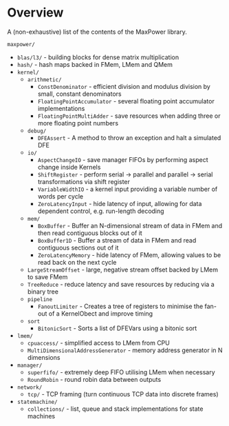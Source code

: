 Overview
========

A (non-exhaustive) list of the contents of the MaxPower library.

`maxpower/`
* `blas/l3/` - building blocks for dense matrix multiplication
* `hash/` - hash maps backed in FMem, LMem and QMem
* `kernel/`
  * `arithmetic/`
    - `ConstDenominator` - efficient division and modulus division by small, constant denominators
    - `FloatingPointAccumulator` - several floating point accumulator implementations
    - `FloatingPointMultiAdder` - save resources when adding three or more floating point numbers
  * `debug/`
    - `DFEAssert` - A method to throw an exception and halt a simulated DFE
  * `io/`
    - `AspectChangeIO` - save manager FIFOs by performing aspect change inside Kernels
    - `ShiftRegister` - perform serial -> parallel and parallel -> serial transformations via shift register
    - `VariableWidthIO` - a kernel input providing a variable number of words per cycle
    - `ZeroLatencyInput` - hide latency of input, allowing for data dependent control, e.g. run-length decoding
  * `mem/`
    - `BoxBuffer` - Buffer an N-dimensional stream of data in FMem and then read contiguous blocks out of it
    - `BoxBuffer1D` - Buffer a stream of data in FMem and read contiguous sections out of it
    - `ZeroLatencyMemory` - hide latency of FMem, allowing values to be read back on the next cycle
  - `LargeStreamOffset` - large, negative stream offset backed by LMem to save FMem
  - `TreeReduce` - reduce latency and save resources by reducing via a binary tree
  * `pipeline`
    - `FanoutLimiter` - Creates a tree of registers to minimise the fan-out of a KernelObect and improve timing
  * `sort`
    - `BitonicSort`  - Sorts a list of DFEVars using a bitonic sort
* `lmem/`
  * `cpuaccess/` - simplified access to LMem from CPU
  - `MultiDimensionalAddressGenerator` - memory address generator in N dimensions
* `manager/`
  * `superfifo/` - extremely deep FIFO utilising LMem when necessary
  - `RoundRobin` - round robin data between outputs
* `network/`
  * `tcp/` - TCP framing (turn continuous TCP data into discrete frames)
* `statemachine/`
  * `collections/` - list, queue and stack implementations for state machines
